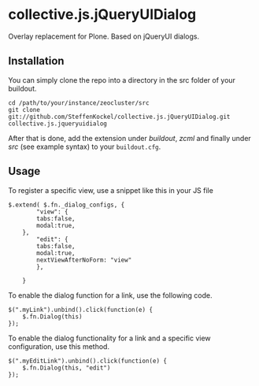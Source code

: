 collective.js.jQueryUIDialog
============================

Overlay replacement for Plone. Based on jQueryUI dialogs.

Installation
----------------------------

You can simply clone the repo into a directory in the src folder of your buildout.

    cd /path/to/your/instance/zeocluster/src
    git clone git://github.com/SteffenKockel/collective.js.jQueryUIDialog.git collective.js.jqueryuidialog

After that is done, add the extension under *buildout*, *zcml* and finally under *src* (see example syntax) to your `buildout.cfg`. 


Usage
----------------------------

To register a specific view, use a snippet like this in your JS file

    $.extend( $.fn._dialog_configs, {
			"view": { 
			tabs:false, 
			modal:true, 
		},		
			"edit": {
			tabs:false,
			modal:true,
			nextViewAfterNoForm: "view"
			},
		
		}

To enable the dialog function for a link, use the following code.

    $(".myLink").unbind().click(function(e) {
        $.fn.Dialog(this)
    });


To enable the dialog functionality for a link and a specific view configuration, use this method.

    $(".myEditLink").unbind().click(function(e) {
        $.fn.Dialog(this, "edit")
    });
    